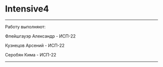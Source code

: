 # Intensive4
__________________________________________________________________________
Работу выполняют:

Флейшгауэр Александр - ИСП-22

Кузнецов Арсений - ИСП-22

Серобян Кима - ИСП-22

___________________________________________________________________________
